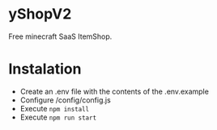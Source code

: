 # yShopV2
Free minecraft SaaS ItemShop.

# Instalation
* Create an .env file with the contents of the .env.example
* Configure /config/config.js
* Execute ```npm install```
* Execute ```npm run start```

